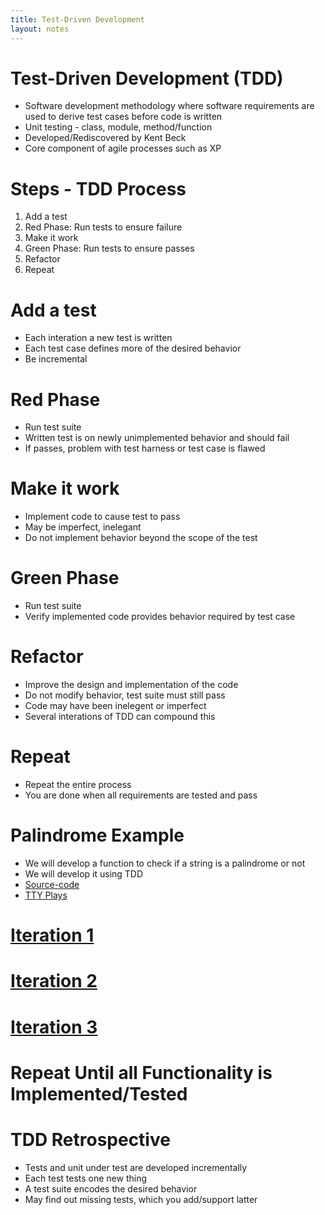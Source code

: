 ```yaml
---
title: Test-Driven Development
layout: notes
---
```


[Source-code]: https://gist.github.com/mjdecker/3b6150cda6916a6763b90682add216f8
[TTY Plays]: https://www.cs.bgsu.edu/mdecke/classes/software_testing/notes/tty_plays/tdd/
[Iteration 1]: https://www.cs.bgsu.edu/mdecke/classes/software_testing/notes/tty_plays/tdd/tdd-iteration1.txt
[Iteration 2]: https://www.cs.bgsu.edu/mdecke/classes/software_testing/notes/tty_plays/tdd/tdd-iteration2.txt
[Iteration 3]: https://www.cs.bgsu.edu/mdecke/classes/software_testing/notes/tty_plays/tdd/tdd-iteration3.txt

# Test-Driven Development (TDD)
* Software development methodology where software requirements are used to derive test cases before code is written
* Unit testing - class, module, method/function
* Developed/Rediscovered by Kent Beck
* Core component of agile processes such as XP

# Steps - TDD Process

1. Add a test
2. Red Phase: Run tests to ensure failure 
3. Make it work
4. Green Phase: Run tests to ensure passes
5. Refactor
6. Repeat

# Add a test
* Each interation a new test is written
* Each test case defines more of the desired behavior
* Be incremental

# Red Phase
* Run test suite
* Written test is on newly unimplemented behavior and should fail
* If passes, problem with test harness or test case is flawed

# Make it work
* Implement code to cause test to pass
* May be imperfect, inelegant
* Do not implement behavior beyond the scope of the test 

# Green Phase
* Run test suite
* Verify implemented code provides behavior required by test case

# Refactor
* Improve the design and implementation of the code
* Do not modify behavior, test suite must still pass
* Code may have been inelegent or imperfect
* Several interations of TDD can compound this

# Repeat
* Repeat the entire process
* You are done when all requirements are tested and pass

# Palindrome Example
* We will develop a function to check if a string is a palindrome or not
* We will develop it using TDD
* [Source-code]
* [TTY Plays]

# [Iteration 1]

# [Iteration 2]

# [Iteration 3]

# Repeat Until all Functionality is Implemented/Tested

# TDD Retrospective
* Tests and unit under test are developed incrementally
* Each test tests one new thing
* A test suite encodes the desired behavior
* May find out missing tests, which you add/support latter

